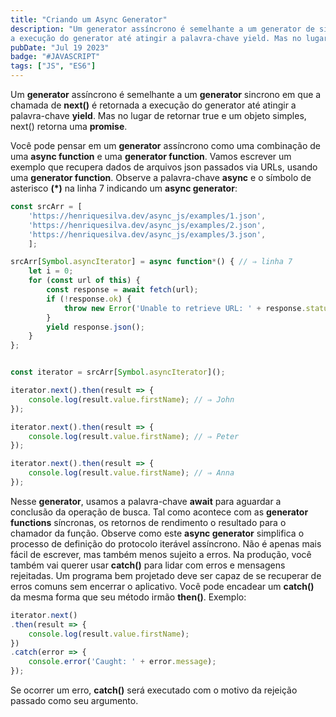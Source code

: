 ```yaml
---
title: "Criando um Async Generator"
description: "Um generator assíncrono é semelhante a um generator de sincrono em que a chamada de next() é retornada
a execução do generator até atingir a palavra-chave yield. Mas no lugar de retornar true e um objeto simples, next() retorna uma promise."
pubDate: "Jul 19 2023"
badge: "#JAVASCRIPT"
tags: ["JS", "ES6"]
---
```


Um <b>generator</b> assíncrono é semelhante a um <b>generator</b> sincrono em que a chamada de <b>next()</b> é retornada
a execução do generator até atingir a palavra-chave <b>yield</b>. Mas no lugar de retornar true e um objeto simples, next() retorna uma <b>promise</b>.

Você pode pensar em um <b>generator</b> assíncrono como uma combinação de uma <b>async function</b>
e uma <b>generator function</b>. Vamos escrever um exemplo que recupera dados de arquivos json passados via URLs, usando uma <b>generator function</b>. 
Observe a palavra-chave <b>async</b> e o símbolo de asterisco <b>(*)</b> na linha 7 indicando um <b>async generator</b>:

```javascript
const srcArr = [
    'https://henriquesilva.dev/async_js/examples/1.json',
    'https://henriquesilva.dev/async_js/examples/2.json',
    'https://henriquesilva.dev/async_js/examples/3.json',
    ];

srcArr[Symbol.asyncIterator] = async function*() { // ⇒ linha 7
    let i = 0;
    for (const url of this) {
        const response = await fetch(url);
        if (!response.ok) {
            throw new Error('Unable to retrieve URL: ' + response.status);
        }
        yield response.json();
    }
};


const iterator = srcArr[Symbol.asyncIterator]();

iterator.next().then(result => {
    console.log(result.value.firstName); // ⇒ John
});

iterator.next().then(result => {
    console.log(result.value.firstName); // ⇒ Peter
});

iterator.next().then(result => {
    console.log(result.value.firstName); // ⇒ Anna
});

```

Nesse <b>generator</b>, usamos a palavra-chave <b>await</b> para aguardar a conclusão da operação de busca. 
Tal como acontece com as <b>generator functions</b> síncronas, os retornos de rendimento
o resultado para o chamador da função. Observe como este <b>async generator</b>
simplifica o processo de definição do protocolo iterável assíncrono. Não é
apenas mais fácil de escrever, mas também menos sujeito a erros.
Na produção, você também vai querer usar <b>catch()</b> para lidar com erros e mensagens rejeitadas.
Um programa bem projetado deve ser capaz de se recuperar
de erros comuns sem encerrar o aplicativo. Você pode encadear um
<b>catch()</b> da mesma forma que seu método irmão <b>then()</b>. Exemplo:

```javascript
iterator.next()
.then(result => {
    console.log(result.value.firstName);
})
.catch(error => {
    console.error('Caught: ' + error.message);
});

```
Se ocorrer um erro, <b>catch()</b> será executado com o motivo da rejeição passado como
seu argumento.